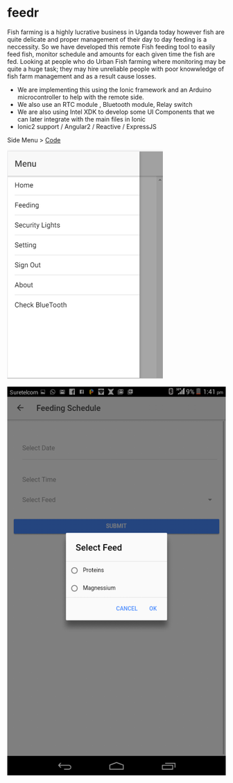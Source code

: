 # feedr
Fish farming is a highly lucrative business in Uganda today however fish are quite delicate and proper management of their day to day feeding is a neccessity. So we have developed this remote Fish feeding tool to easily feed fish, monitor schedule and amounts for each given time the fish are fed. Looking at people who do Urban Fish farming where monitoring may be quite a huge task; they may hire unreliable people with poor knowwledge of fish farm management and as a result cause losses. 

- We are implementing this using the Ionic framework and an Arduino microcontroller to help with the remote side.
- We also use an RTC module , Bluetooth module, Relay switch
- We are also using Intel XDK to develop some UI Components that we can later integrate with the main files in Ionic
- Ionic2 support / Angular2 / Reactive / ExpressJS

Side Menu > <a href = "https://github.com/Kaminto/feedr/blob/master/feedrUI/src/app/app.component.ts">Code</a>

![Side Menu](sidemenu.PNG "Side Menu")

![Schedule](schedule.png "Schedule")
